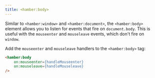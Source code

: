 ```yaml
---
title: <hamber:body>
---
```


Similar to `<hamber:window>` and `<hamber:document>`, the `<hamber:body>` element allows you to listen for events that fire on `document.body`. This is useful with the `mouseenter` and `mouseleave` events, which don't fire on `window`.

Add the `mouseenter` and `mouseleave` handlers to the `<hamber:body>` tag:

```html
<hamber:body
	on:mouseenter={handleMouseenter}
	on:mouseleave={handleMouseleave}
/>
```
